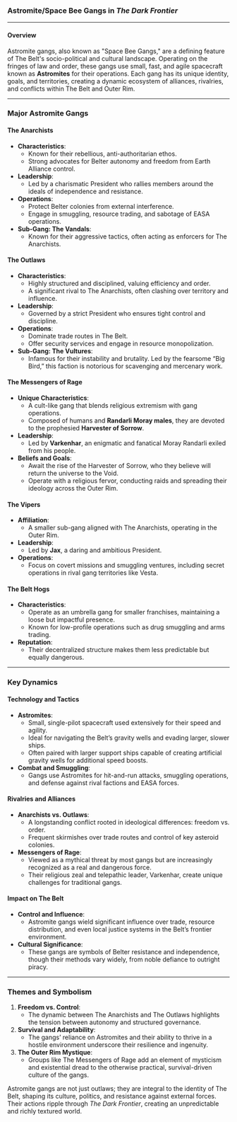 ### Astromite/Space Bee Gangs in *The Dark Frontier*

---

#### **Overview**
Astromite gangs, also known as "Space Bee Gangs," are a defining feature of The Belt's socio-political and cultural landscape. Operating on the fringes of law and order, these gangs use small, fast, and agile spacecraft known as **Astromites** for their operations. Each gang has its unique identity, goals, and territories, creating a dynamic ecosystem of alliances, rivalries, and conflicts within The Belt and Outer Rim.

---

### **Major Astromite Gangs**

#### **The Anarchists**
- **Characteristics**:
  - Known for their rebellious, anti-authoritarian ethos.
  - Strong advocates for Belter autonomy and freedom from Earth Alliance control.
- **Leadership**:
  - Led by a charismatic President who rallies members around the ideals of independence and resistance.
- **Operations**:
  - Protect Belter colonies from external interference.
  - Engage in smuggling, resource trading, and sabotage of EASA operations.
- **Sub-Gang: The Vandals**:
  - Known for their aggressive tactics, often acting as enforcers for The Anarchists.

#### **The Outlaws**
- **Characteristics**:
  - Highly structured and disciplined, valuing efficiency and order.
  - A significant rival to The Anarchists, often clashing over territory and influence.
- **Leadership**:
  - Governed by a strict President who ensures tight control and discipline.
- **Operations**:
  - Dominate trade routes in The Belt.
  - Offer security services and engage in resource monopolization.
- **Sub-Gang: The Vultures**:
  - Infamous for their instability and brutality. Led by the fearsome “Big Bird,” this faction is notorious for scavenging and mercenary work.

#### **The Messengers of Rage**
- **Unique Characteristics**:
  - A cult-like gang that blends religious extremism with gang operations.
  - Composed of humans and **Randarli Moray males**, they are devoted to the prophesied **Harvester of Sorrow**.
- **Leadership**:
  - Led by **Varkenhar**, an enigmatic and fanatical Moray Randarli exiled from his people.
- **Beliefs and Goals**:
  - Await the rise of the Harvester of Sorrow, who they believe will return the universe to the Void.
  - Operate with a religious fervor, conducting raids and spreading their ideology across the Outer Rim.

#### **The Vipers**
- **Affiliation**:
  - A smaller sub-gang aligned with The Anarchists, operating in the Outer Rim.
- **Leadership**:
  - Led by **Jax**, a daring and ambitious President.
- **Operations**:
  - Focus on covert missions and smuggling ventures, including secret operations in rival gang territories like Vesta.

#### **The Belt Hogs**
- **Characteristics**:
  - Operate as an umbrella gang for smaller franchises, maintaining a loose but impactful presence.
  - Known for low-profile operations such as drug smuggling and arms trading.
- **Reputation**:
  - Their decentralized structure makes them less predictable but equally dangerous.

---

### **Key Dynamics**

#### **Technology and Tactics**
- **Astromites**:
  - Small, single-pilot spacecraft used extensively for their speed and agility.
  - Ideal for navigating the Belt’s gravity wells and evading larger, slower ships.
  - Often paired with larger support ships capable of creating artificial gravity wells for additional speed boosts.
- **Combat and Smuggling**:
  - Gangs use Astromites for hit-and-run attacks, smuggling operations, and defense against rival factions and EASA forces.

#### **Rivalries and Alliances**
- **Anarchists vs. Outlaws**:
  - A longstanding conflict rooted in ideological differences: freedom vs. order.
  - Frequent skirmishes over trade routes and control of key asteroid colonies.
- **Messengers of Rage**:
  - Viewed as a mythical threat by most gangs but are increasingly recognized as a real and dangerous force.
  - Their religious zeal and telepathic leader, Varkenhar, create unique challenges for traditional gangs.

#### **Impact on The Belt**
- **Control and Influence**:
  - Astromite gangs wield significant influence over trade, resource distribution, and even local justice systems in the Belt’s frontier environment.
- **Cultural Significance**:
  - These gangs are symbols of Belter resistance and independence, though their methods vary widely, from noble defiance to outright piracy.

---

### **Themes and Symbolism**
1. **Freedom vs. Control**:
   - The dynamic between The Anarchists and The Outlaws highlights the tension between autonomy and structured governance.
2. **Survival and Adaptability**:
   - The gangs’ reliance on Astromites and their ability to thrive in a hostile environment underscore their resilience and ingenuity.
3. **The Outer Rim Mystique**:
   - Groups like The Messengers of Rage add an element of mysticism and existential dread to the otherwise practical, survival-driven culture of the gangs.

Astromite gangs are not just outlaws; they are integral to the identity of The Belt, shaping its culture, politics, and resistance against external forces. Their actions ripple through *The Dark Frontier*, creating an unpredictable and richly textured world.